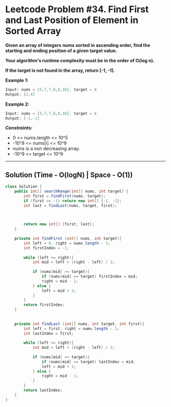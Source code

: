 # Leetcode Problem #34. Find First and Last Position of Element in Sorted Array

**Given an array of integers nums sorted in ascending order, find the starting and ending position of a given target value.**

**Your algorithm's runtime complexity must be in the order of O(log n).**

**If the target is not found in the array, return [-1, -1].**

**Example 1:**

```java
Input: nums = [5,7,7,8,8,10], target = 8
Output: [3,4]
```

**Example 2:**

```java
Input: nums = [5,7,7,8,8,10], target = 6
Output: [-1,-1]
```

***Constraints:***

- 0 <= nums.length <= 10^5
- -10^9 <= nums[i] <= 10^9
- nums is a non decreasing array.
- -10^9 <= target <= 10^9

---

## Solution (Time - O(logN) | Space - O(1))

```java
class Solution {
    public int[] searchRange(int[] nums, int target) {
        int first = findFirst(nums, target);
        if (first == -1) return new int[] {-1, -1};
        int last = findLast(nums, target, first);
        

        
        return new int[] {first, last};
    }
    
    private int findFirst (int[] nums, int target){
        int left = 0, right = nums.length - 1;
        int firstIndex = -1;
        
        while (left <= right){
            int mid = left + (right - left) / 2;
            
            if (nums[mid] >= target){
                if (nums[mid] == target) firstIndex = mid;
                right = mid - 1;
            } else {
                left = mid + 1;
            }
        }
        return firstIndex;
    }
    
    
    private int findLast (int[] nums, int target, int first){
        int left = first, right = nums.length - 1;
        int lastIndex = first;
        
        while (left <= right){
            int mid = left + (right - left) / 2;
            
            if (nums[mid] <= target){
                if (nums[mid] == target) lastIndex = mid;
                left = mid + 1;
            } else {
                right = mid - 1;
            }
        }
        return lastIndex;
    }
}
```
